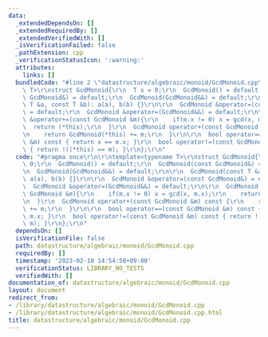 ```yaml
---
data:
  _extendedDependsOn: []
  _extendedRequiredBy: []
  _extendedVerifiedWith: []
  _isVerificationFailed: false
  _pathExtension: cpp
  _verificationStatusIcon: ':warning:'
  attributes:
    links: []
  bundledCode: "#line 2 \"datastructure/algebraic/monoid/GcdMonoid.cpp\"\n\r\ntemplate<typename\
    \ T>\r\nstruct GcdMonoid{\r\n  T x = 0;\r\n  GcdMonoid() = default;\r\n  GcdMonoid(const\
    \ GcdMonoid&) = default;\r\n  GcdMonoid(GcdMonoid&&) = default;\r\n\r\n  GcdMonoid(const\
    \ T &a, const T &b): a(a), b(b) {}\r\n\r\n  GcdMonoid &operator=(const GcdMonoid&)\
    \ = default;\r\n  GcdMonoid &operator=(GcdMonoid&&) = default;\r\n\r\n  GcdMonoid\
    \ &operator+=(const GcdMonoid &m){\r\n    if(m.x != 0) x = gcd(x, m.x);\r\n  \
    \  return (*this);\r\n  }\r\n  GcdMonoid operator+(const GcdMonoid &m) const {\r\
    \n    return GcdMonoid(*this) += m;\r\n  }\r\n\r\n  bool operator==(const GcdMonoid\
    \ &m) const { return x == m.x; }\r\n  bool operator!=(const GcdMonoid &m) const\
    \ { return !((*this) == m); }\r\n};\r\n"
  code: "#pragma once\r\n\r\ntemplate<typename T>\r\nstruct GcdMonoid{\r\n  T x =\
    \ 0;\r\n  GcdMonoid() = default;\r\n  GcdMonoid(const GcdMonoid&) = default;\r\
    \n  GcdMonoid(GcdMonoid&&) = default;\r\n\r\n  GcdMonoid(const T &a, const T &b):\
    \ a(a), b(b) {}\r\n\r\n  GcdMonoid &operator=(const GcdMonoid&) = default;\r\n\
    \  GcdMonoid &operator=(GcdMonoid&&) = default;\r\n\r\n  GcdMonoid &operator+=(const\
    \ GcdMonoid &m){\r\n    if(m.x != 0) x = gcd(x, m.x);\r\n    return (*this);\r\
    \n  }\r\n  GcdMonoid operator+(const GcdMonoid &m) const {\r\n    return GcdMonoid(*this)\
    \ += m;\r\n  }\r\n\r\n  bool operator==(const GcdMonoid &m) const { return x ==\
    \ m.x; }\r\n  bool operator!=(const GcdMonoid &m) const { return !((*this) ==\
    \ m); }\r\n};\r\n"
  dependsOn: []
  isVerificationFile: false
  path: datastructure/algebraic/monoid/GcdMonoid.cpp
  requiredBy: []
  timestamp: '2023-02-10 14:54:58+09:00'
  verificationStatus: LIBRARY_NO_TESTS
  verifiedWith: []
documentation_of: datastructure/algebraic/monoid/GcdMonoid.cpp
layout: document
redirect_from:
- /library/datastructure/algebraic/monoid/GcdMonoid.cpp
- /library/datastructure/algebraic/monoid/GcdMonoid.cpp.html
title: datastructure/algebraic/monoid/GcdMonoid.cpp
---
```

